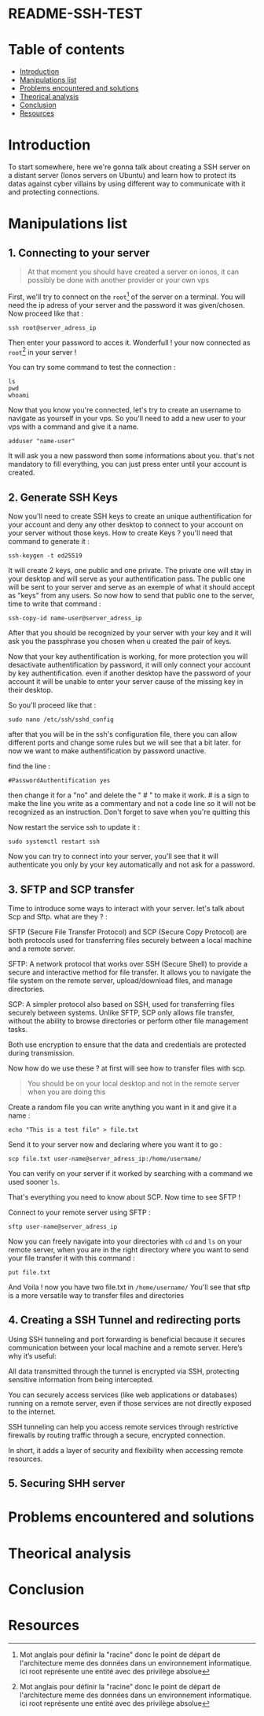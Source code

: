# README-SSH-TEST

# Table of contents

- [Introduction](#Introduction)
- [Manipulations list](#Manipulations-list)
- [Problems encountered and solutions](#Problems-encountered-and-solutions)
- [Theorical analysis](#Theorical-analysis)
- [Conclusion](#Conclusion)
- [Resources](#Resources)
  
# Introduction

To start somewhere, here we're gonna talk about creating a SSH server on a distant server (Ionos servers on Ubuntu) and learn how to protect its datas against cyber villains by using different way to communicate with it and protecting connections.

# Manipulations list

## 1. Connecting to your server

> At that moment you should have created a server on ionos, it can possibly be done with another provider or your own vps

First, we'll try to connect on the `root`[^1] of the server on a terminal.
You will need the ip adress of your server and the password it was given/chosen.
Now proceed like that :
[^1]: Mot anglais pour définir la "racine" donc le point de départ de l'architecture meme des données dans un environnement informatique. ici root représente une entité avec des privilège absolue
```
ssh root@server_adress_ip
```
Then enter your password to acces it. Wonderfull ! your now connected as `root`[^1] in your server !

You can try some command to test the connection :
```
ls
pwd
whoami 
```
Now that you know you're connected, let's try to create an username to navigate as yourself in your vps.
So you'll need to add a new user to your vps with a command and give it a name.
```
adduser "name-user"
```
It will ask you a new password then some informations about you. that's not mandatory to fill everything, you can just press enter until your account is created.

## 2. Generate SSH Keys

Now you'll need to create SSH keys to create an unique authentification for your account and deny any other desktop to connect to your account on your server without those keys. How to create Keys ? you'll need that command to generate it :

```
ssh-keygen -t ed25519
```
It will create 2 keys, one public and one private. The private one will stay in your desktop and will serve as your authentification pass. The public one will be sent to your server and serve as an exemple of what it should accept as "keys" from any users. So now how to send that public one to the server, time to write that command :
```
ssh-copy-id name-user@server_adress_ip
```
After that you should be recognized by your server with your key and it will ask you the passphrase you chosen when u created the pair of keys.

Now that your key authentification is working, for more protection you will desactivate authentification by password, it will only connect your account by key authentification. even if another desktop have the password of your account it will be unable to enter your server cause of the missing key in their desktop.

So you'll proceed like that : 
```
sudo nano /etc/ssh/sshd_config
```
after that you will be in the ssh's configuration file, there you can allow different ports and change some rules but we will see that a bit later. for now we want to make authentification by password unactive.

find the line :
```
#PasswordAuthentification yes
```
then change it for a "no" and delete the " # " to make it work. # is a sign to make the line you write as a commentary and not a code line so it will not be recognized as an instruction. Don't forget to save when you're quitting this

Now restart the service ssh to update it :

```
sudo systemctl restart ssh
```

Now you can try to connect into your server, you'll see that it will authenticate you only by your key automatically and not ask for a password.

## 3. SFTP and SCP transfer
Time to introduce some ways to interact with your server. let's talk about Scp and Sftp. what are they ? :

SFTP (Secure File Transfer Protocol) and SCP (Secure Copy Protocol) are both protocols used for transferring files securely between a local machine and a remote server.

SFTP: A network protocol that works over SSH (Secure Shell) to provide a secure and interactive method for file transfer. It allows you to navigate the file system on the remote server, upload/download files, and manage directories.

SCP: A simpler protocol also based on SSH, used for transferring files securely between systems. Unlike SFTP, SCP only allows file transfer, without the ability to browse directories or perform other file management tasks.

Both use encryption to ensure that the data and credentials are protected during transmission.

Now how do we use these ? at first will see how to transfer files with scp.

> You should be on your local desktop and not in the remote server when you are doing this

Create a random file you can write anything you want in it and give it a name :

```
echo "This is a test file" > file.txt
```
Send it to your server now and declaring where you want it to go : 

```
scp file.txt user-name@server_adress_ip:/home/username/
```
You can verify on your server if it worked by searching with a command we used sooner `ls`.

That's everything you need to know about SCP. Now time to see SFTP !

Connect to your remote server using SFTP : 

```
sftp user-name@server_adress_ip
```
Now you can freely navigate into your directories with `cd` and  `ls` on your remote server, when you are in the right directory where you want to send your file transfer it with this command :

```
put file.txt
```

And Voila ! now you have two file.txt in `/home/username/`
You'll see that sftp is a more versatile way to transfer files and directories

## 4. Creating a SSH Tunnel and redirecting ports

Using SSH tunneling and port forwarding is beneficial because it secures communication between your local machine and a remote server. Here’s why it’s useful:

All data transmitted through the tunnel is encrypted via SSH, protecting sensitive information from being intercepted.

You can securely access services (like web applications or databases) running on a remote server, even if those services are not directly exposed to the internet.

SSH tunneling can help you access remote services through restrictive firewalls by routing traffic through a secure, encrypted connection.

In short, it adds a layer of security and flexibility when accessing remote resources.

## 5. Securing SHH server


# Problems encountered and solutions

# Theorical analysis

# Conclusion

# Resources
